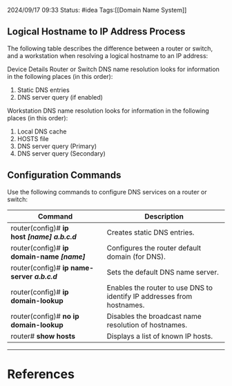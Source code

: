 2024/09/17 09:33
Status: #idea
Tags:[[Domain Name System]]

## Logical Hostname to IP Address Process

The following table describes the difference between a router or switch, and a workstation when resolving a logical hostname to an IP address:

Device Details Router or Switch DNS name resolution looks for information in the following places (in this order):

1. Static DNS entries
2. DNS server query (if enabled)

Workstation DNS name resolution looks for information in the following places (in this order):

1. Local DNS cache
2. HOSTS file
3. DNS server query (Primary)
4. DNS server query (Secondary)
## Configuration Commands

Use the following commands to configure DNS services on a router or switch:

|Command|Description|
|---|---|
|router(config)# **ip host _[name] a.b.c.d_**|Creates static DNS entries.|
|router(config)# **ip domain-name _[name]_**|Configures the router default domain (for DNS).|
|router(config)# **ip name-server _a.b.c.d_**|Sets the default DNS name server.|
|router(config)# **ip domain-lookup**|Enables the router to use DNS to identify IP addresses from hostnames.|
|router(config)# **no ip domain-lookup**|Disables the broadcast name resolution of hostnames.|
|router# **show hosts**|Displays a list of known IP hosts.|





---
# References
